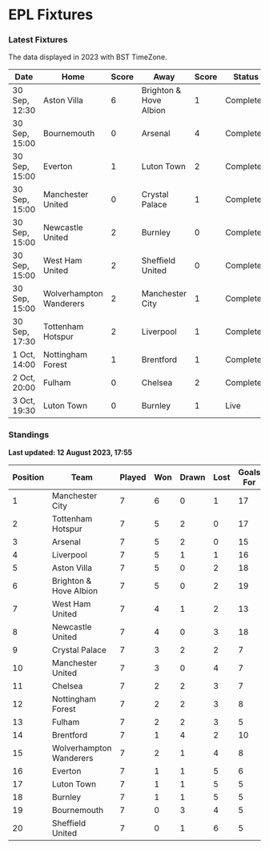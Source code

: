 # EPL Fixtures

### Latest Fixtures

The data displayed in 2023 with BST TimeZone.

<!-- START_TABLE -->
| Date | Home | Score | Away | Score | Status |
|-------------|--------|--------------|--------|--------------|--------|
| 30 Sep, 12:30 | Aston Villa | 6 | Brighton & Hove Albion | 1 | Completed |
| 30 Sep, 15:00 | Bournemouth | 0 | Arsenal | 4 | Completed |
| 30 Sep, 15:00 | Everton | 1 | Luton Town | 2 | Completed |
| 30 Sep, 15:00 | Manchester United | 0 | Crystal Palace | 1 | Completed |
| 30 Sep, 15:00 | Newcastle United | 2 | Burnley | 0 | Completed |
| 30 Sep, 15:00 | West Ham United | 2 | Sheffield United | 0 | Completed |
| 30 Sep, 15:00 | Wolverhampton Wanderers | 2 | Manchester City | 1 | Completed |
| 30 Sep, 17:30 | Tottenham Hotspur | 2 | Liverpool | 1 | Completed |
| 1 Oct, 14:00 | Nottingham Forest | 1 | Brentford | 1 | Completed |
| 2 Oct, 20:00 | Fulham | 0 | Chelsea | 2 | Completed |
| 3 Oct, 19:30 | Luton Town | 0 | Burnley | 1 | Live |
<!-- END_TABLE -->

### Standings

**Last updated: 12 August 2023, 17:55**

<!-- START_STANDINGS -->
| Position | Team | Played | Won | Drawn | Lost | Goals For | Goals Against | Goal Difference | Points |
|----------|------|--------|-----|-------|------|-----------|---------------|-----------------|--------|
| 1 | Manchester City | 7 | 6 | 0 | 1 | 17 | 5 | 12 | 18 |
| 2 | Tottenham Hotspur | 7 | 5 | 2 | 0 | 17 | 8 | 9 | 17 |
| 3 | Arsenal | 7 | 5 | 2 | 0 | 15 | 6 | 9 | 17 |
| 4 | Liverpool | 7 | 5 | 1 | 1 | 16 | 7 | 9 | 16 |
| 5 | Aston Villa | 7 | 5 | 0 | 2 | 18 | 11 | 7 | 15 |
| 6 | Brighton & Hove Albion | 7 | 5 | 0 | 2 | 19 | 14 | 5 | 15 |
| 7 | West Ham United | 7 | 4 | 1 | 2 | 13 | 10 | 3 | 13 |
| 8 | Newcastle United | 7 | 4 | 0 | 3 | 18 | 7 | 11 | 12 |
| 9 | Crystal Palace | 7 | 3 | 2 | 2 | 7 | 7 | 0 | 11 |
| 10 | Manchester United | 7 | 3 | 0 | 4 | 7 | 11 | -4 | 9 |
| 11 | Chelsea | 7 | 2 | 2 | 3 | 7 | 6 | 1 | 8 |
| 12 | Nottingham Forest | 7 | 2 | 2 | 3 | 8 | 10 | -2 | 8 |
| 13 | Fulham | 7 | 2 | 2 | 3 | 5 | 12 | -7 | 8 |
| 14 | Brentford | 7 | 1 | 4 | 2 | 10 | 10 | 0 | 7 |
| 15 | Wolverhampton Wanderers | 7 | 2 | 1 | 4 | 8 | 13 | -5 | 7 |
| 16 | Everton | 7 | 1 | 1 | 5 | 6 | 12 | -6 | 4 |
| 17 | Luton Town | 7 | 1 | 1 | 5 | 5 | 13 | -8 | 4 |
| 18 | Burnley | 7 | 1 | 1 | 5 | 5 | 15 | -10 | 4 |
| 19 | Bournemouth | 7 | 0 | 3 | 4 | 5 | 15 | -10 | 3 |
| 20 | Sheffield United | 7 | 0 | 1 | 6 | 5 | 19 | -14 | 1 |
<!-- END_STANDINGS -->

